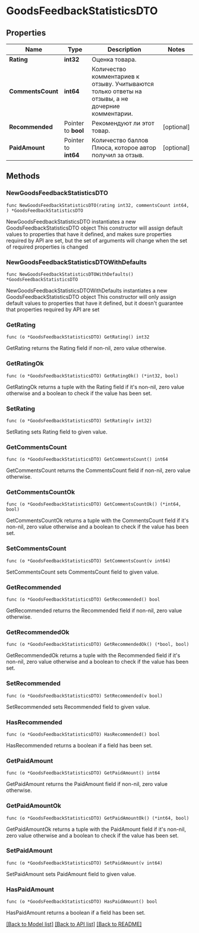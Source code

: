 # GoodsFeedbackStatisticsDTO

## Properties

Name | Type | Description | Notes
------------ | ------------- | ------------- | -------------
**Rating** | **int32** | Оценка товара. | 
**CommentsCount** | **int64** | Количество комментариев к отзыву.  Учитываются только ответы на отзывы, а не дочерние комментарии.  | 
**Recommended** | Pointer to **bool** | Рекомендуют ли этот товар. | [optional] 
**PaidAmount** | Pointer to **int64** | Количество баллов Плюса, которое автор получил за отзыв. | [optional] 

## Methods

### NewGoodsFeedbackStatisticsDTO

`func NewGoodsFeedbackStatisticsDTO(rating int32, commentsCount int64, ) *GoodsFeedbackStatisticsDTO`

NewGoodsFeedbackStatisticsDTO instantiates a new GoodsFeedbackStatisticsDTO object
This constructor will assign default values to properties that have it defined,
and makes sure properties required by API are set, but the set of arguments
will change when the set of required properties is changed

### NewGoodsFeedbackStatisticsDTOWithDefaults

`func NewGoodsFeedbackStatisticsDTOWithDefaults() *GoodsFeedbackStatisticsDTO`

NewGoodsFeedbackStatisticsDTOWithDefaults instantiates a new GoodsFeedbackStatisticsDTO object
This constructor will only assign default values to properties that have it defined,
but it doesn't guarantee that properties required by API are set

### GetRating

`func (o *GoodsFeedbackStatisticsDTO) GetRating() int32`

GetRating returns the Rating field if non-nil, zero value otherwise.

### GetRatingOk

`func (o *GoodsFeedbackStatisticsDTO) GetRatingOk() (*int32, bool)`

GetRatingOk returns a tuple with the Rating field if it's non-nil, zero value otherwise
and a boolean to check if the value has been set.

### SetRating

`func (o *GoodsFeedbackStatisticsDTO) SetRating(v int32)`

SetRating sets Rating field to given value.


### GetCommentsCount

`func (o *GoodsFeedbackStatisticsDTO) GetCommentsCount() int64`

GetCommentsCount returns the CommentsCount field if non-nil, zero value otherwise.

### GetCommentsCountOk

`func (o *GoodsFeedbackStatisticsDTO) GetCommentsCountOk() (*int64, bool)`

GetCommentsCountOk returns a tuple with the CommentsCount field if it's non-nil, zero value otherwise
and a boolean to check if the value has been set.

### SetCommentsCount

`func (o *GoodsFeedbackStatisticsDTO) SetCommentsCount(v int64)`

SetCommentsCount sets CommentsCount field to given value.


### GetRecommended

`func (o *GoodsFeedbackStatisticsDTO) GetRecommended() bool`

GetRecommended returns the Recommended field if non-nil, zero value otherwise.

### GetRecommendedOk

`func (o *GoodsFeedbackStatisticsDTO) GetRecommendedOk() (*bool, bool)`

GetRecommendedOk returns a tuple with the Recommended field if it's non-nil, zero value otherwise
and a boolean to check if the value has been set.

### SetRecommended

`func (o *GoodsFeedbackStatisticsDTO) SetRecommended(v bool)`

SetRecommended sets Recommended field to given value.

### HasRecommended

`func (o *GoodsFeedbackStatisticsDTO) HasRecommended() bool`

HasRecommended returns a boolean if a field has been set.

### GetPaidAmount

`func (o *GoodsFeedbackStatisticsDTO) GetPaidAmount() int64`

GetPaidAmount returns the PaidAmount field if non-nil, zero value otherwise.

### GetPaidAmountOk

`func (o *GoodsFeedbackStatisticsDTO) GetPaidAmountOk() (*int64, bool)`

GetPaidAmountOk returns a tuple with the PaidAmount field if it's non-nil, zero value otherwise
and a boolean to check if the value has been set.

### SetPaidAmount

`func (o *GoodsFeedbackStatisticsDTO) SetPaidAmount(v int64)`

SetPaidAmount sets PaidAmount field to given value.

### HasPaidAmount

`func (o *GoodsFeedbackStatisticsDTO) HasPaidAmount() bool`

HasPaidAmount returns a boolean if a field has been set.


[[Back to Model list]](../README.md#documentation-for-models) [[Back to API list]](../README.md#documentation-for-api-endpoints) [[Back to README]](../README.md)


